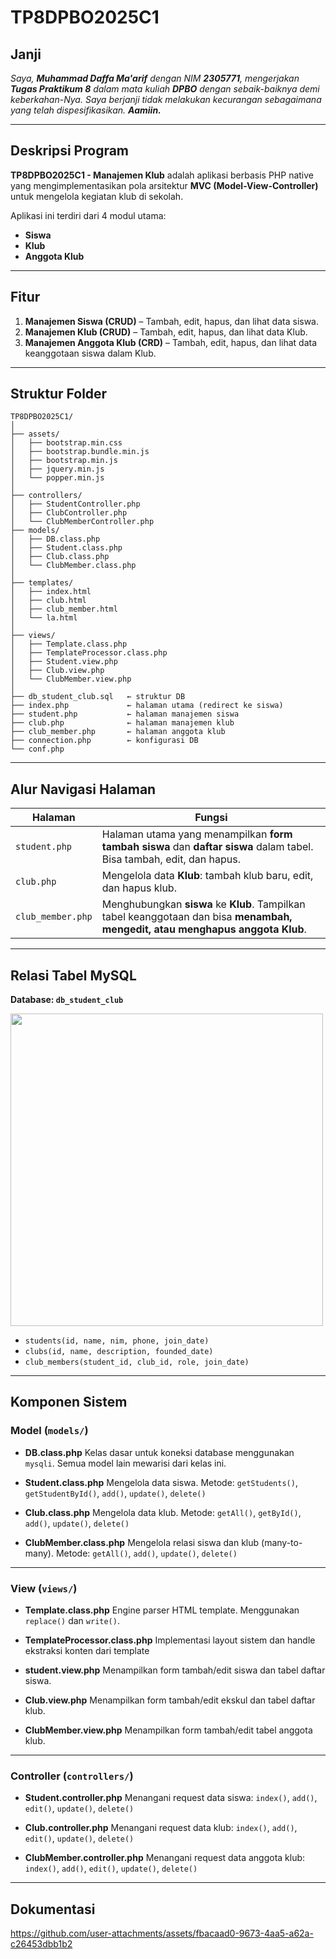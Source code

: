 # TP8DPBO2025C1

## Janji

*Saya, **Muhammad Daffa Ma'arif** dengan NIM **2305771**, mengerjakan **Tugas Praktikum 8** dalam mata kuliah **DPBO** dengan sebaik-baiknya demi keberkahan-Nya.
Saya berjanji tidak melakukan kecurangan sebagaimana yang telah dispesifikasikan. **Aamiin.***

---

## Deskripsi Program

**TP8DPBO2025C1 - Manajemen Klub** adalah aplikasi berbasis PHP native yang mengimplementasikan pola arsitektur **MVC (Model-View-Controller)** untuk mengelola kegiatan klub di sekolah.

Aplikasi ini terdiri dari 4 modul utama:

* **Siswa**
* **Klub**
* **Anggota Klub**

---

## Fitur

1. **Manajemen Siswa (CRUD)** – Tambah, edit, hapus, dan lihat data siswa.
2. **Manajemen Klub (CRUD)** – Tambah, edit, hapus, dan lihat data Klub.
4. **Manajemen Anggota Klub (CRD)** – Tambah, edit, hapus, dan lihat data keanggotaan siswa dalam Klub.

---

## Struktur Folder

```
TP8DPBO2025C1/
│
├── assets/
│   ├── bootstrap.min.css
│   ├── bootstrap.bundle.min.js
│   ├── bootstrap.min.js
│   ├── jquery.min.js
│   └── popper.min.js
│
├── controllers/
│   ├── StudentController.php
│   ├── ClubController.php
│   └── ClubMemberController.php
├── models/
│   ├── DB.class.php
│   ├── Student.class.php
│   ├── Club.class.php
│   └── ClubMember.class.php
│
├── templates/
│   ├── index.html
│   ├── club.html
│   ├── club_member.html
│   └── la.html
│
├── views/
│   ├── Template.class.php
│   ├── TemplateProcessor.class.php
│   ├── Student.view.php
│   ├── Club.view.php
│   └── ClubMember.view.php
│
├── db_student_club.sql   ← struktur DB
├── index.php             ← halaman utama (redirect ke siswa)
├── student.php           ← halaman manajemen siswa
├── club.php              ← halaman manajemen klub
├── club_member.php       ← halaman anggota klub
├── connection.php        ← konfigurasi DB
└── conf.php
```

---

## Alur Navigasi Halaman

| Halaman           | Fungsi                                                                                                                                        |
| ----------------- | --------------------------------------------------------------------------------------------------------------------------------------------- |
| `student.php`     | Halaman utama yang menampilkan **form tambah siswa** dan **daftar siswa** dalam tabel. Bisa tambah, edit, dan hapus.                          |
| `club.php`        | Mengelola data **Klub**: tambah klub baru, edit, dan hapus klub.                                                                        |
| `club_member.php` | Menghubungkan **siswa** ke **Klub**. Tampilkan tabel keanggotaan dan bisa **menambah, mengedit, atau menghapus anggota Klub**.                       |

---

## Relasi Tabel MySQL

**Database: `db_student_club`**

<img width="500" src="https://github.com/user-attachments/assets/f527016f-6e7b-43c9-ac1d-bbb7aa658004">


* `students(id, name, nim, phone, join_date)`
* `clubs(id, name, description, founded_date)`
* `club_members(student_id, club_id, role, join_date)`

---

## Komponen Sistem

### Model (`models/`)

* **DB.class.php**
  Kelas dasar untuk koneksi database menggunakan `mysqli`. Semua model lain mewarisi dari kelas ini.

* **Student.class.php**
  Mengelola data siswa.
  Metode: `getStudents()`, `getStudentById()`, `add()`, `update()`, `delete()`

* **Club.class.php**
  Mengelola data klub.
  Metode: `getAll()`, `getById()`, `add()`, `update()`, `delete()`

* **ClubMember.class.php**
  Mengelola relasi siswa dan klub (many-to-many).
  Metode: `getAll()`, `add()`, `update()`, `delete()`

---

### View (`views/`)

* **Template.class.php**
  Engine parser HTML template. Menggunakan `replace()` dan `write()`.

* **TemplateProcessor.class.php**
  Implementasi layout sistem dan handle ekstraksi konten dari template

* **student.view\.php**
  Menampilkan form tambah/edit siswa dan tabel daftar siswa.

* **Club.view\.php**
  Menampilkan form tambah/edit ekskul dan tabel daftar klub.

* **ClubMember.view\.php**
  Menampilkan form tambah/edit tabel anggota klub.

---

### Controller (`controllers/`)

* **Student.controller.php**
  Menangani request data siswa: `index()`, `add()`, `edit()`, `update()`, `delete()`

* **Club.controller.php**
  Menangani request data klub: `index()`, `add()`, `edit()`, `update()`, `delete()`

* **ClubMember.controller.php**
  Menangani request data anggota klub: `index()`, `add()`,  `edit()`, `update()`, `delete()`

---

## Dokumentasi

https://github.com/user-attachments/assets/fbacaad0-9673-4aa5-a62a-c26453dbb1b2

